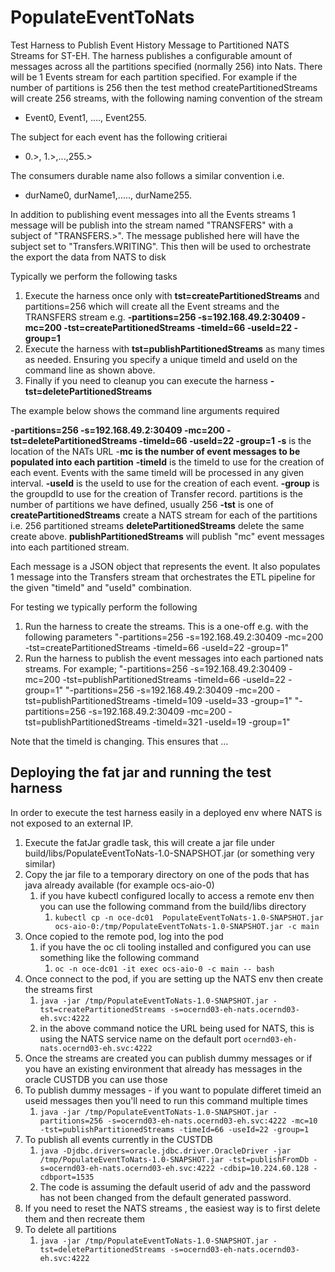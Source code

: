 # PopulateEventToNats
Test Harness to Publish Event History Message to Partitioned NATS Streams for ST-EH. 
The  harness publishes a configurable amount of messages across all the partitions specified (normally 256) into Nats. 
There will be 1 Events stream for each partition specified. For example if the number of partitions is 256 then the test method createPartitionedStreams will create 256 streams, with the following naming convention of the stream

 - Event0, Event1, ...., Event255.

The subject for each event has the following critierai

 - 0.>, 1.>,...,255.>

The consumers durable name also follows a similar convention i.e.

 - durName0, durName1,....., durName255.

In addition to publishing event messages into all the Events streams 1 message will be publish into the stream named "TRANSFERS" with a subject of "TRANSFERS.>".
The message published here will have the subject set to  "Transfers.WRITING". This then will be used to orchestrate the export the data from NATS to disk

Typically we perform the following tasks

 1. Execute the harness once only with **tst=createPartitionedStreams** and partitions=256 which will create all the Event streams and the TRANSFERS stream e.g. **-partitions=256 -s=192.168.49.2:30409 -mc=200 -tst=createPartitionedStreams -timeId=66 -useId=22 -group=1**
 2. Execute the harness with **tst=publishPartitionedStreams** as many times as needed. Ensuring you specify a unique timeId and useId on the command line as shown above.
 3. Finally if you need to cleanup you can execute the harness **-tst=deletePartitionedStreams** 

The example below shows the command line arguments required

**-partitions=256 -s=192.168.49.2:30409 -mc=200 -tst=deletePartitionedStreams -timeId=66 -useId=22 -group=1**
**-s** is the location of the NATs URL
-**mc** **is the number of event messages to be populated into each partition**
**-timeId** is the timeId to use for the creation of each event. Events with the same timeId will be processed in any given interval.
**-useId** is the useId to use for the creation of each event.
**-group** is the groupdId to use for the creation of Transfer record. 
partitions is the number of partitions we have defined, usually 256
**-tst** is one of 
  **createPartitionedStreams** create a NATS stream for each of the partitions i.e. 256 partitioned streams
  **deletePartitionedStreams** delete the same create above.
  **publishPartitionedStreams** will publish "mc" event messages into each partitioned stream.
  
Each message is a JSON object that represents the event. It also populates 1 message into the Transfers stream that orchestrates the ETL pipeline for the given "timeId" and "useId" combination.
  
For testing we typically perform the following
1. Run the harness to create the streams. This is a one-off e.g. with the following parameters "-partitions=256 -s=192.168.49.2:30409 -mc=200 -tst=createPartitionedStreams -timeId=66 -useId=22 -group=1"
2. Run the harness to publish the event messages into each partioned nats streams. For example; 
  "-partitions=256 -s=192.168.49.2:30409 -mc=200 -tst=publishPartitionedStreams -timeId=66 -useId=22 -group=1"
  "-partitions=256 -s=192.168.49.2:30409 -mc=200 -tst=publishPartitionedStreams -timeId=109 -useId=33 -group=1"
  "-partitions=256 -s=192.168.49.2:30409 -mc=200 -tst=publishPartitionedStreams -timeId=321 -useId=19 -group=1"
  
Note that the timeId is changing. This ensures that ...

## Deploying the fat jar and running the test harness 
In order to execute the test harness easily in a deployed env where NATS is not exposed to an external IP.
1. Execute the fatJar gradle task, this will create a jar file under build/libs/PopulateEventToNats-1.0-SNAPSHOT.jar (or something very similar)
2. Copy the jar file to a temporary directory on one of the pods that has java already available (for example ocs-aio-0)
   1. if you have kubectl configured locally to access a remote env then you can use the following command from the build/libs directory
      1. `kubectl cp -n oce-dc01  PopulateEventToNats-1.0-SNAPSHOT.jar ocs-aio-0:/tmp/PopulateEventToNats-1.0-SNAPSHOT.jar -c main`
3. Once copied to the remote pod, log into the pod
   1. if you have the oc cli tooling installed and configured you can use something like the following command
      1. `oc -n oce-dc01 -it exec ocs-aio-0 -c main -- bash`
4. Once connect to the pod, if you are setting up the NATS env then create the streams first
   1. `java -jar /tmp/PopulateEventToNats-1.0-SNAPSHOT.jar -tst=createPartitionedStreams -s=ocernd03-eh-nats.ocernd03-eh.svc:4222`
   2. in the above command notice the URL being used for NATS, this is using the NATS service name on the default port `ocernd03-eh-nats.ocernd03-eh.svc:4222`
5. Once the streams are created you can publish dummy messages or if you have an existing environment that already has messages in the oracle CUSTDB you can use those
6. To publish dummy messages - if you want to populate differet timeid an useid messages then you'll need to run this command multiple times
   1. `java -jar /tmp/PopulateEventToNats-1.0-SNAPSHOT.jar -partitions=256 -s=ocernd03-eh-nats.ocernd03-eh.svc:4222 -mc=10 -tst=publishPartitionedStreams -timeId=66 -useId=22 -group=1`
7. To publish all events currently in the CUSTDB
   1. `java -Djdbc.drivers=oracle.jdbc.driver.OracleDriver -jar /tmp/PopulateEventToNats-1.0-SNAPSHOT.jar -tst=publishFromDb -s=ocernd03-eh-nats.ocernd03-eh.svc:4222 -cdbip=10.224.60.128 -cdbport=1535`
   2. The code is assuming the default userid of adv and the password has not been changed from the default generated password.
8. If you need to reset the NATS streams , the easiest way is to first delete them and then recreate them
9. To delete all partitions
   1. `java -jar /tmp/PopulateEventToNats-1.0-SNAPSHOT.jar -tst=deletePartitionedStreams -s=ocernd03-eh-nats.ocernd03-eh.svc:4222`

